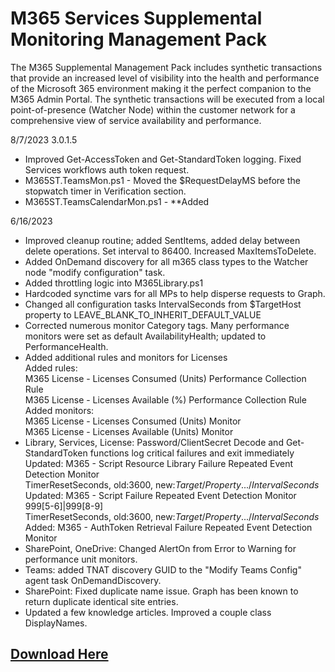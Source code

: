 # M365 Services Supplemental Monitoring Management Pack 
The M365 Supplemental Management Pack includes synthetic transactions that provide an increased level of visibility into the health and performance of the Microsoft 365 environment making it the perfect companion to the M365 Admin Portal. The synthetic transactions will be executed from a local point-of-presence (Watcher Node) within the customer network for a comprehensive view of service availability and performance.  

8/7/2023
3.0.1.5
- Improved Get-AccessToken and Get-StandardToken logging. Fixed Services workflows auth token request. 
- M365ST.TeamsMon.ps1 - Moved the $RequestDelayMS before the stopwatch timer in Verification section.
- M365ST.TeamsCalendarMon.ps1 - **Added
  
6/16/2023
- Improved cleanup routine; added SentItems, added delay between delete operations. Set interval to 86400. Increased MaxItemsToDelete. 
 - Added OnDemand discovery for all m365 class types to the Watcher node "modify configuration" task.
 - Added throttling logic into M365Library.ps1
 - Hardcoded synctime vars for all MPs to help disperse requests to Graph.
 - Changed all configuration tasks IntervalSeconds from $TargetHost property to LEAVE_BLANK_TO_INHERIT_DEFAULT_VALUE
 - Corrected numerous monitor Category tags. Many performance monitors were set as default AvailabilityHealth; updated to PerformanceHealth.
 - Added additional rules and monitors for Licenses  
      Added rules:  
            M365 License - Licenses Consumed (Units) Performance Collection Rule  
            M365 License - Licenses Available (%) Performance Collection Rule  
      Added monitors:  
            M365 License - Licenses Consumed (Units) Monitor  
            M365 License - Licenses Available (Units) Monitor  
- Library, Services, License: Password/ClientSecret Decode and Get-StandardToken functions log critical failures and exit immediately  
      Updated: M365 <namespace> - Script Resource Library Failure Repeated Event Detection Monitor  
            TimerResetSeconds, old:3600, new:$Target/Property.../IntervalSeconds$  
      Updated: M365 <namespace> - Script Failure Repeated Event Detection Monitor  
            <RepeatedRegExEventDisplayNumber>999[5-6]|999[8-9]</RepeatedRegExEventDisplayNumber>  
            TimerResetSeconds, old:3600, new:$Target/Property.../IntervalSeconds$  
      Added: M365 <namespace> - AuthToken Retrieval Failure Repeated Event Detection Monitor  
 - SharePoint, OneDrive: Changed AlertOn from Error to Warning for performance unit monitors.
 - Teams: added TNAT discovery GUID to the "Modify Teams Config" agent task OnDemandDiscovery.
 - SharePoint: Fixed duplicate name issue. Graph has been known to return duplicate identical site entries.
 - Updated a few knowledge articles. Improved a couple class DisplayNames.


## [Download Here][Download]

[Download]: https://github.com/monitoringguys/M365SMP/releases/download/M365SMPv3/M365.Supplemental.MP-V3.0.1.5.zip
